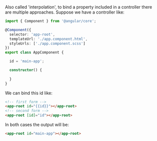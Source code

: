 Also called 'interpolation', to bind a property included in a controller there are multiple approaches. Suppose we have a controller like:

```typescript
import { Component } from '@angular/core';

@Component({
  selector: 'app-root',
  templateUrl: './app.component.html',
  styleUrls: ['./app.component.scss']
})
export class AppComponent {

  id = 'main-app';

  constructor() {
    
  }
}
```

We can bind this id like:

```html
<!-- first form -->
<app-root id="{{id}}"></app-root>
<!-- second form -->
<app-root [id]="id"></app-root>
```

In both cases the output will be:

```html
<app-root id="main-app"></app-root>
```

